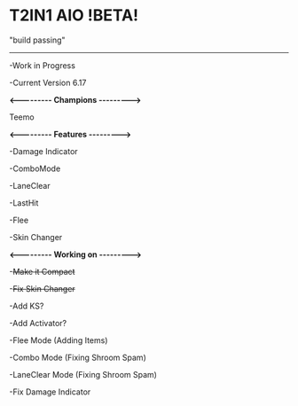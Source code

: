 # T2IN1 AIO !BETA!

"build passing"
___
-Work in Progress

-Current Version 6.17

**<---------
Champions
--------->**

Teemo

**<---------
Features
--------->**

-Damage Indicator

-ComboMode

-LaneClear

-LastHit

-Flee

-Skin Changer

**<---------
Working on
--------->**

-~~Make it Compact~~

-~~Fix Skin Changer~~

-Add KS?

-Add Activator?

-Flee Mode (Adding Items)

-Combo Mode (Fixing Shroom Spam)

-LaneClear Mode (Fixing Shroom Spam)

-Fix Damage Indicator
